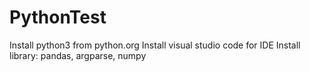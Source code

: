 # PythonTest
Install python3 from python.org
Install visual studio code for IDE
Install library: pandas, argparse, numpy

